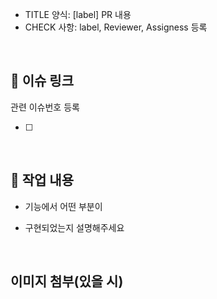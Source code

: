 -   TITLE 양식: [label] PR 내용
-   CHECK 사항: label, Reviewer, Assigness 등록

<br/>

## 🔗 이슈 링크

관련 이슈번호 등록

-   [ ]

<br/>

## 🔎 작업 내용

-   기능에서 어떤 부분이

-   구현되었는지 설명해주세요

<br/>

## 이미지 첨부(있을 시)

